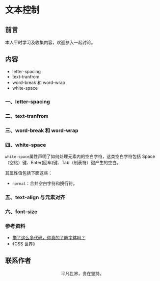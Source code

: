 # 文本控制

## 前言

本人平时学习及收集内容，欢迎参入一起讨论。

## 内容

- letter-spacing
- text-tranfrom
- word-break 和 word-wrap
- white-space

### 一、letter-spacing

### 二、text-tranfrom

### 三、word-break 和 word-wrap

### 四、white-space

`white-space`属性声明了如何处理元素内的空白字符，这类空白字符包括 Space（空格）键、Enter(回车)键、Tab（制表符）键产生的空白。

其属性值包括下面这些：

- `normal`：合并空白字符和换行符。

### 五、text-align 与元素对齐

### 六、font-size

### 参考资料

- [撸了这么多代码，你真的了解字体吗？](https://mp.weixin.qq.com/s/NHKSKMNEIjSY5Eo27-CI0Q)
- 《CSS 世界》

## 联系作者

<div align="center">
    <p>
        平凡世界，贵在坚持。
    </p>
    <img :src="$withBase('/about/contact.png')" />
</div>
